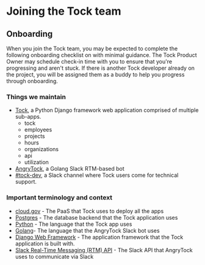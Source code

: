 # Joining the Tock team

## Onboarding

When you join the Tock team, you may be expected to complete the following
onboarding checklist on with minimal guidance. The Tock Product Owner may
schedule check-in time with you to ensure that you're progressing and aren't
stuck. If there is another Tock developer already on the project, you will be
assigned them as a buddy to help you progress through onboarding.

### Things we maintain

- [Tock](tock-app), a Python Django framework web application comprised of multiple
  sub-apps.
  - tock
  - employees
  - projects
  - hours
  - organizations
  - api
  - utilization
- [AngryTock](tock-bot), a Golang Slack RTM-based bot
- [#tock-dev](tock-chat), a Slack channel where Tock users come for technical
  support.

[tock-app]: https://github.com/18F/tock
[tock-bot]: https://github.com/18F/angrytock
[tock-chat]: https://gsa-tts.slack.com/messages/C1JFYCX3P

### Important terminology and context

- [cloud.gov][docs-cg] - The PaaS that Tock uses to deploy all the apps
- [Postgres][docs-psql] - The database backend that the Tock application uses
- [Python][docs-python] - The language that the Tock app uses
- [Golang][docs-golang ]- The language that the AngryTock Slack bot uses
- [Django Web Framework][docs-django] - The application framework that the Tock application is
  built with.
- [Slack Real-Time Messaging (RTM) API][docs-slack-rtm] - The Slack API that AngryTock uses to
  communicate via Slack

[docs-cg]: https://cloud.gov/docs/
[docs-psql]: https://www.postgresql.org/docs/
[docs-python]: https://docs.python.org/3/
[docs-golang]: https://golang.org/doc/
[docs-django]: https://docs.djangoproject.com/en/1.11/
[docs-slack-rtm]: https://api.slack.com/rtm
